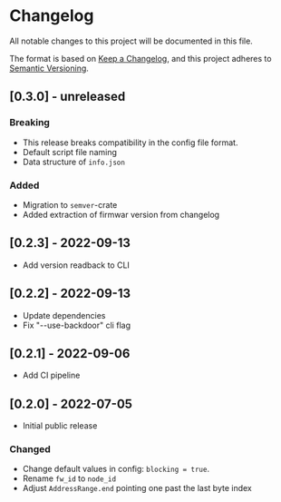 # Changelog

All notable changes to this project will be documented in this file.

The format is based on [Keep a Changelog](https://keepachangelog.com/en/1.0.0/),
and this project adheres to [Semantic Versioning](https://semver.org/spec/v2.0.0.html).

## [0.3.0] - unreleased

### Breaking

 - This release breaks compatibility in the config file format.
 - Default script file naming
 - Data structure of `info.json`

### Added

 - Migration to `semver`-crate
 - Added extraction of firmwar version from changelog 


## [0.2.3] - 2022-09-13 

 - Add version readback to CLI

## [0.2.2] - 2022-09-13 

 - Update dependencies
 - Fix "--use-backdoor" cli flag

## [0.2.1] - 2022-09-06 

 - Add CI pipeline

## [0.2.0] - 2022-07-05 

- Initial public release

### Changed

- Change default values in config: `blocking = true`.
- Rename `fw_id` to `node_id`
- Adjust `AddressRange.end` pointing one past the last byte index
